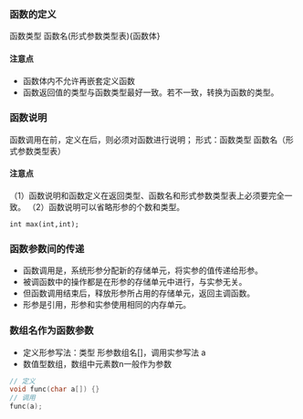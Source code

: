 ### 函数的定义
函数类型 函数名(形式参数类型表){函数体}

#### 注意点
- 函数体内不允许再嵌套定义函数
- 函数返回值的类型与函数类型最好一致。若不一致，转换为函数的类型。

### 函数说明
函数调用在前，定义在后，则必须对函数进行说明；
形式：函数类型 函数名（形式参数类型表）

#### 注意点
（1）函数说明和函数定义在返回类型、函数名和形式参数类型表上必须要完全一致。
（2）函数说明可以省略形参的个数和类型。
```
int max(int,int);
```

### 函数参数间的传递
- 函数调用是，系统形参分配新的存储单元，将实参的值传递给形参。
- 被调函数中的操作都是在形参的存储单元中进行，与实参无关。
- 但函数调用结束后，释放形参所占用的存储单元，返回主调函数。
- 形参是引用，形参和实参使用相同的内存单元。

### 数组名作为函数参数
- 定义形参写法：类型 形参数组名[]，调用实参写法 a
- 数值型数组，数组中元素数n一般作为参数
```C++
// 定义
void func(char a[]) {}
// 调用
func(a);
```



